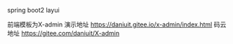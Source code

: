 spring boot2
layui

前端模板为X-admin
演示地址
https://daniuit.gitee.io/x-admin/index.html
码云地址
https://gitee.com/daniuit/X-admin
